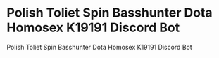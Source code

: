 # Polish Toliet Spin Basshunter Dota Homosex K19191 Discord Bot
 Polish Toliet Spin Basshunter Dota Homosex K19191 Discord Bot
